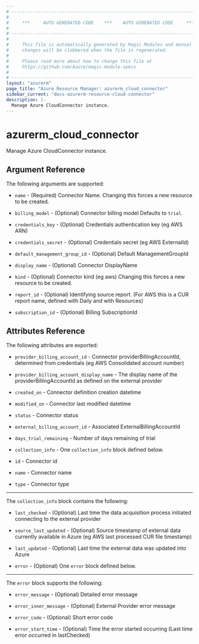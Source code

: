 ```yaml
---
# ----------------------------------------------------------------------------
#
#     ***     AUTO GENERATED CODE    ***    AUTO GENERATED CODE     ***
#
# ----------------------------------------------------------------------------
#
#     This file is automatically generated by Magic Modules and manual
#     changes will be clobbered when the file is regenerated.
#
#     Please read more about how to change this file at
#     https://github.com/Azure/magic-module-specs
#
# ----------------------------------------------------------------------------
layout: "azurerm"
page_title: "Azure Resource Manager: azurerm_cloud_connector"
sidebar_current: "docs-azurerm-resource-cloud-connector"
description: |-
  Manage Azure CloudConnector instance.
---
```


# azurerm_cloud_connector

Manage Azure CloudConnector instance.


## Argument Reference

The following arguments are supported:

* `name` - (Required) Connector Name. Changing this forces a new resource to be created.

* `billing_model` - (Optional) Connector billing model Defaults to `trial`.

* `credentials_key` - (Optional) Credentials authentication key (eg AWS ARN)

* `credentials_secret` - (Optional) Credentials secret (eg AWS ExternalId)

* `default_management_group_id` - (Optional) Default ManagementGroupId

* `display_name` - (Optional) Connector DisplayName

* `kind` - (Optional) Connector kind (eg aws) Changing this forces a new resource to be created.

* `report_id` - (Optional) Identifying source report. (For AWS this is a CUR report name, defined with Daily and with Resources)

* `subscription_id` - (Optional) Billing SubscriptionId

## Attributes Reference

The following attributes are exported:

* `provider_billing_account_id` - Connector providerBillingAccountId, determined from credentials (eg AWS Consolidated account number)

* `provider_billing_account_display_name` - The display name of the providerBillingAccountId as defined on the external provider

* `created_on` - Connector definition creation datetime

* `modified_on` - Connector last modified datetime

* `status` - Connector status

* `external_billing_account_id` - Associated ExternalBillingAccountId

* `days_trial_remaining` - Number of days remaining of trial

* `collection_info` - One `collection_info` block defined below.

* `id` - Connector id

* `name` - Connector name

* `type` - Connector type


---

The `collection_info` block contains the following:

* `last_checked` - (Optional) Last time the data acquisition process initiated connecting to the external provider

* `source_last_updated` - (Optional) Source timestamp of external data currently available in Azure (eg AWS last processed CUR file timestamp)

* `last_updated` - (Optional) Last time the external data was updated into Azure

* `error` - (Optional) One `error` block defined below.


---

The `error` block supports the following:

* `error_message` - (Optional) Detailed error message

* `error_inner_message` - (Optional) External Provider error message

* `error_code` - (Optional) Short error code

* `error_start_time` - (Optional) Time the error started occurring (Last time error occurred in lastChecked)
